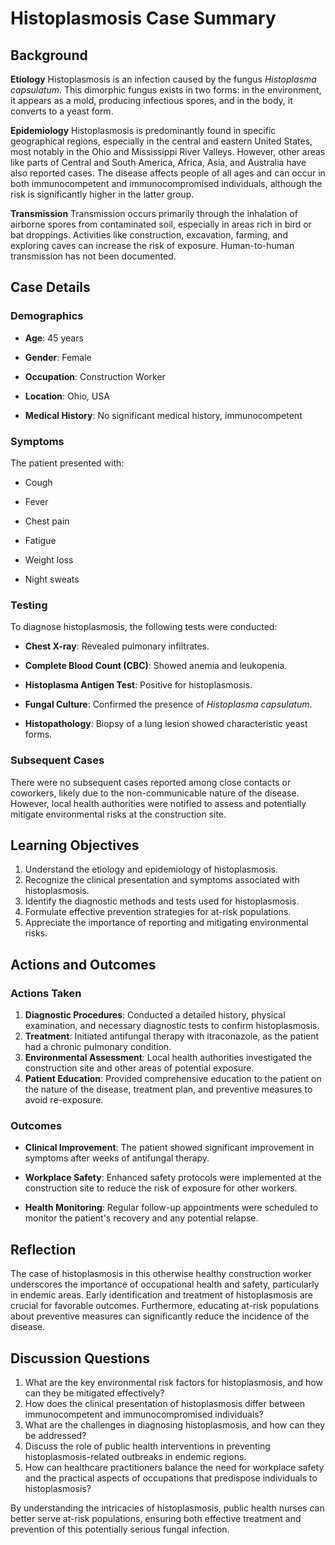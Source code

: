 # Histoplasmosis Case Summary

## Background

**Etiology**
Histoplasmosis is an infection caused by the fungus *Histoplasma capsulatum*. This dimorphic fungus exists in two forms: in the environment, it appears as a mold, producing infectious spores, and in the body, it converts to a yeast form.

**Epidemiology**
Histoplasmosis is predominantly found in specific geographical regions, especially in the central and eastern United States, most notably in the Ohio and Mississippi River Valleys. However, other areas like parts of Central and South America, Africa, Asia, and Australia have also reported cases. The disease affects people of all ages and can occur in both immunocompetent and immunocompromised individuals, although the risk is significantly higher in the latter group.

**Transmission**
Transmission occurs primarily through the inhalation of airborne spores from contaminated soil, especially in areas rich in bird or bat droppings. Activities like construction, excavation, farming, and exploring caves can increase the risk of exposure. Human-to-human transmission has not been documented.

## Case Details

### Demographics

- **Age**: 45 years

- **Gender**: Female

- **Occupation**: Construction Worker

- **Location**: Ohio, USA

- **Medical History**: No significant medical history, immunocompetent

### Symptoms

The patient presented with:

- Cough

- Fever

- Chest pain

- Fatigue

- Weight loss

- Night sweats

### Testing
To diagnose histoplasmosis, the following tests were conducted:

- **Chest X-ray**: Revealed pulmonary infiltrates.

- **Complete Blood Count (CBC)**: Showed anemia and leukopenia.

- **Histoplasma Antigen Test**: Positive for histoplasmosis.

- **Fungal Culture**: Confirmed the presence of *Histoplasma capsulatum*.

- **Histopathology**: Biopsy of a lung lesion showed characteristic yeast forms.

### Subsequent Cases
There were no subsequent cases reported among close contacts or coworkers, likely due to the non-communicable nature of the disease. However, local health authorities were notified to assess and potentially mitigate environmental risks at the construction site.

## Learning Objectives
1. Understand the etiology and epidemiology of histoplasmosis.
2. Recognize the clinical presentation and symptoms associated with histoplasmosis.
3. Identify the diagnostic methods and tests used for histoplasmosis.
4. Formulate effective prevention strategies for at-risk populations.
5. Appreciate the importance of reporting and mitigating environmental risks.

## Actions and Outcomes
### Actions Taken
1. **Diagnostic Procedures**: Conducted a detailed history, physical examination, and necessary diagnostic tests to confirm histoplasmosis.
2. **Treatment**: Initiated antifungal therapy with itraconazole, as the patient had a chronic pulmonary condition.
3. **Environmental Assessment**: Local health authorities investigated the construction site and other areas of potential exposure.
4. **Patient Education**: Provided comprehensive education to the patient on the nature of the disease, treatment plan, and preventive measures to avoid re-exposure.

### Outcomes

- **Clinical Improvement**: The patient showed significant improvement in symptoms after weeks of antifungal therapy.

- **Workplace Safety**: Enhanced safety protocols were implemented at the construction site to reduce the risk of exposure for other workers.

- **Health Monitoring**: Regular follow-up appointments were scheduled to monitor the patient's recovery and any potential relapse.

## Reflection
The case of histoplasmosis in this otherwise healthy construction worker underscores the importance of occupational health and safety, particularly in endemic areas. Early identification and treatment of histoplasmosis are crucial for favorable outcomes. Furthermore, educating at-risk populations about preventive measures can significantly reduce the incidence of the disease.

## Discussion Questions
1. What are the key environmental risk factors for histoplasmosis, and how can they be mitigated effectively?
2. How does the clinical presentation of histoplasmosis differ between immunocompetent and immunocompromised individuals?
3. What are the challenges in diagnosing histoplasmosis, and how can they be addressed?
4. Discuss the role of public health interventions in preventing histoplasmosis-related outbreaks in endemic regions.
5. How can healthcare practitioners balance the need for workplace safety and the practical aspects of occupations that predispose individuals to histoplasmosis?

By understanding the intricacies of histoplasmosis, public health nurses can better serve at-risk populations, ensuring both effective treatment and prevention of this potentially serious fungal infection.
